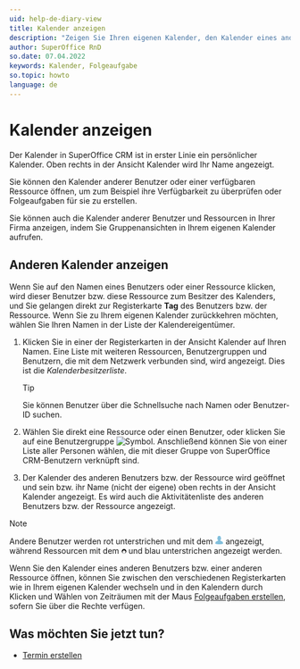 ```yaml
---
uid: help-de-diary-view
title: Kalender anzeigen
description: "Zeigen Sie Ihren eigenen Kalender, den Kalender eines anderen oder eine Gruppenansicht an."
author: SuperOffice RnD
so.date: 07.04.2022
keywords: Kalender, Folgeaufgabe
so.topic: howto
language: de
---
```


# Kalender anzeigen

Der Kalender in SuperOffice CRM ist in erster Linie ein persönlicher Kalender. Oben rechts in der Ansicht Kalender wird Ihr Name angezeigt.

Sie können den Kalender anderer Benutzer oder einer verfügbaren Ressource öffnen, um zum Beispiel ihre Verfügbarkeit zu überprüfen oder Folgeaufgaben für sie zu erstellen.

Sie können auch die Kalender anderer Benutzer und Ressourcen in Ihrer Firma anzeigen, indem Sie Gruppenansichten in Ihrem eigenen Kalender aufrufen.

## Anderen Kalender anzeigen

Wenn Sie auf den Namen eines Benutzers oder einer Ressource klicken, wird dieser Benutzer bzw. diese Ressource zum Besitzer des Kalenders, und Sie gelangen direkt zur Registerkarte **Tag** des Benutzers bzw. der Ressource. Wenn Sie zu Ihrem eigenen Kalender zurückkehren möchten, wählen Sie Ihren Namen in der Liste der Kalendereigentümer.

1. Klicken Sie in einer der Registerkarten in der Ansicht Kalender auf Ihren Namen. Eine Liste mit weiteren Ressourcen, Benutzergruppen und Benutzern, die mit dem Netzwerk verbunden sind, wird angezeigt. Dies ist die *Kalenderbesitzerliste*.

    > [!TIP]
    > Sie können Benutzer über die Schnellsuche nach Namen oder Benutzer-ID suchen.

2. Wählen Sie direkt eine Ressource oder einen Benutzer, oder klicken Sie auf eine Benutzergruppe ![Symbol][img1]. Anschließend können Sie von einer Liste aller Personen wählen, die mit dieser Gruppe von SuperOffice CRM-Benutzern verknüpft sind.

3. Der Kalender des anderen Benutzers bzw. der Ressource wird geöffnet und sein bzw. ihr Name (nicht der eigene) oben rechts in der Ansicht Kalender angezeigt. Es wird auch die Aktivitätenliste des anderen Benutzers bzw. der Ressource angezeigt.

> [!NOTE]
> Andere Benutzer werden rot unterstrichen und mit dem ![Symbol][img2] angezeigt, während Ressourcen mit dem ![Symbol][img3] und blau unterstrichen angezeigt werden.

Wenn Sie den Kalender eines anderen Benutzers bzw. einer anderen Ressource öffnen, können Sie zwischen den verschiedenen Registerkarten wie in Ihrem eigenen Kalender wechseln und in den Kalendern durch Klicken und Wählen von Zeiträumen mit der Maus [Folgeaufgaben erstellen][2], sofern Sie über die Rechte verfügen.

## Was möchten Sie jetzt tun?

* [Termin erstellen][2]

<!-- Referenced links -->
[2]: create-follow-up.md

<!-- Referenced images -->
[img1]: ../../../../common/icons/menu-arrow.png
[img2]: ../../../media/icons/diary-owner-person.png
[img3]: ../../../media/icons/diary-owner-resource.png
